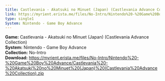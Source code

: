 ```yaml
---
title: Castlevania - Akatsuki no Minuet (Japan) (Castlevania Advance Collection)
link: https://myrient.erista.me/files/No-Intro/Nintendo%20-%20Game%20Boy%20Advance/Castlevania%20-%20Akatsuki%20no%20Minuet%20(Japan)%20(Castlevania%20Advance%20Collection).zip
type: single1
System: Nintendo - Game Boy Advance
---
```

<b>Game:</b> Castlevania - Akatsuki no Minuet (Japan) (Castlevania Advance Collection)<br>
<b>System:</b> Nintendo - Game Boy Advance<br>
<b>Collection:</b> No-Intro<br>
<b>Download:</b> https://myrient.erista.me/files/No-Intro/Nintendo%20-%20Game%20Boy%20Advance/Castlevania%20-%20Akatsuki%20no%20Minuet%20(Japan)%20(Castlevania%20Advance%20Collection).zip